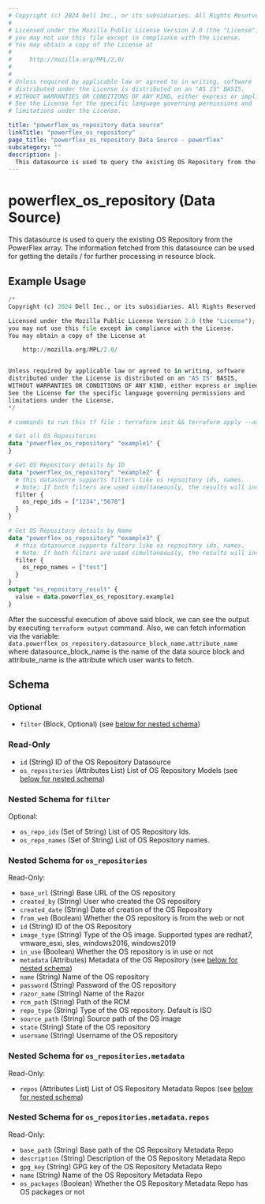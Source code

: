 ```yaml
---
# Copyright (c) 2024 Dell Inc., or its subsidiaries. All Rights Reserved.
# 
# Licensed under the Mozilla Public License Version 2.0 (the "License");
# you may not use this file except in compliance with the License.
# You may obtain a copy of the License at
# 
#     http://mozilla.org/MPL/2.0/
# 
# 
# Unless required by applicable law or agreed to in writing, software
# distributed under the License is distributed on an "AS IS" BASIS,
# WITHOUT WARRANTIES OR CONDITIONS OF ANY KIND, either express or implied.
# See the License for the specific language governing permissions and
# limitations under the License.

title: "powerflex_os_repository data source"
linkTitle: "powerflex_os_repository"
page_title: "powerflex_os_repository Data Source - powerflex"
subcategory: ""
description: |-
  This datasource is used to query the existing OS Repository from the PowerFlex array. The information fetched from this datasource can be used for getting the details / for further processing in resource block.
---
```


# powerflex_os_repository (Data Source)

This datasource is used to query the existing OS Repository from the PowerFlex array. The information fetched from this datasource can be used for getting the details / for further processing in resource block.

## Example Usage

```terraform
/*
Copyright (c) 2024 Dell Inc., or its subsidiaries. All Rights Reserved.

Licensed under the Mozilla Public License Version 2.0 (the "License");
you may not use this file except in compliance with the License.
You may obtain a copy of the License at

    http://mozilla.org/MPL/2.0/


Unless required by applicable law or agreed to in writing, software
distributed under the License is distributed on an "AS IS" BASIS,
WITHOUT WARRANTIES OR CONDITIONS OF ANY KIND, either express or implied.
See the License for the specific language governing permissions and
limitations under the License.
*/

# commands to run this tf file : terraform init && terraform apply --auto-approve

# Get all OS Repositories
data "powerflex_os_repository" "example1" {
}

# Get OS Repository details by ID
data "powerflex_os_repository" "example2" {
  # this datasource supports filters like os repsoitory ids, names. 
  # Note: If both filters are used simultaneously, the results will include any records that match either of the filters (i.e., union of the both the records)
  filter {
    os_repo_ids = ["1234","5678"]
  }
}

# Get OS Repository details by Name
data "powerflex_os_repository" "example3" {
  # this datasource supports filters like os repsoitory ids, names.
  # Note: If both filters are used simultaneously, the results will include any records that match either of the filters (i.e., union of the both the records)
  filter {
    os_repo_names = ["test"]
  }
}
output "os_repository_result" {
  value = data.powerflex_os_repository.example1
}
```

After the successful execution of above said block, we can see the output by executing `terraform output` command. Also, we can fetch information via the variable: `data.powerflex_os_repository.datasource_block_name.attribute_name` where datasource_block_name is the name of the data source block and attribute_name is the attribute which user wants to fetch.

<!-- schema generated by tfplugindocs -->
## Schema

### Optional

- `filter` (Block, Optional) (see [below for nested schema](#nestedblock--filter))

### Read-Only

- `id` (String) ID of the OS Repository Datasource
- `os_repositories` (Attributes List) List of OS Repository Models (see [below for nested schema](#nestedatt--os_repositories))

<a id="nestedblock--filter"></a>
### Nested Schema for `filter`

Optional:

- `os_repo_ids` (Set of String) List of OS Repository Ids.
- `os_repo_names` (Set of String) List of OS Repository names.


<a id="nestedatt--os_repositories"></a>
### Nested Schema for `os_repositories`

Read-Only:

- `base_url` (String) Base URL of the OS repository
- `created_by` (String) User who created the OS repository
- `created_date` (String) Date of creation of the OS Repository
- `from_web` (Boolean) Whether the OS repository is from the web or not
- `id` (String) ID of the OS Repository
- `image_type` (String) Type of the OS image. Supported types are redhat7, vmware_esxi, sles, windows2016, windows2019
- `in_use` (Boolean) Whether the OS repository is in use or not
- `metadata` (Attributes) Metadata of the OS Repository (see [below for nested schema](#nestedatt--os_repositories--metadata))
- `name` (String) Name of the OS repository
- `password` (String) Password of the OS repository
- `razor_name` (String) Name of the Razor
- `rcm_path` (String) Path of the RCM
- `repo_type` (String) Type of the OS repository. Default is ISO
- `source_path` (String) Source path of the OS image
- `state` (String) State of the OS repository
- `username` (String) Username of the OS repository

<a id="nestedatt--os_repositories--metadata"></a>
### Nested Schema for `os_repositories.metadata`

Read-Only:

- `repos` (Attributes List) List of OS Repository Metadata Repos (see [below for nested schema](#nestedatt--os_repositories--metadata--repos))

<a id="nestedatt--os_repositories--metadata--repos"></a>
### Nested Schema for `os_repositories.metadata.repos`

Read-Only:

- `base_path` (String) Base path of the OS Repository Metadata Repo
- `description` (String) Description of the OS Repository Metadata Repo
- `gpg_key` (String) GPG key of the OS Repository Metadata Repo
- `name` (String) Name of the OS Repository Metadata Repo
- `os_packages` (Boolean) Whether the OS Repository Metadata Repo has OS packages or not

